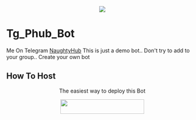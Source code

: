
<p align="center"><img src="https://telegra.ph/file/122a7947666c331784c4d.jpg"></p>

#  Tg_Phub_Bot
Me On Telegram [NaughtyHub](http://t.me/NaughtyHubBot)
This is just a demo bot.. Don't try to add to your group.. Create your own bot 
## How To Host
<p align="center">The easiest way to deploy this Bot<p align="center">
<p align="center"><a href="https://heroku.com/deploy?template=https://github.com/noorxd786/Tg_Phub_Bot/"> <img src="https://img.shields.io/badge/Deploy%20To%20Heroku-black?style=for-the-badge&logo=heroku" width="220" height="38.45"/></a></p>

